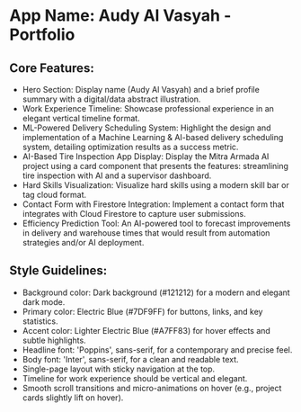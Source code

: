 # **App Name**: Audy Al Vasyah - Portfolio

## Core Features:

- Hero Section: Display name (Audy Al Vasyah) and a brief profile summary with a digital/data abstract illustration.
- Work Experience Timeline: Showcase professional experience in an elegant vertical timeline format.
- ML-Powered Delivery Scheduling System: Highlight the design and implementation of a Machine Learning & AI-based delivery scheduling system, detailing optimization results as a success metric.
- AI-Based Tire Inspection App Display: Display the Mitra Armada AI project using a card component that presents the features: streamlining tire inspection with AI and a supervisor dashboard.
- Hard Skills Visualization: Visualize hard skills using a modern skill bar or tag cloud format.
- Contact Form with Firestore Integration: Implement a contact form that integrates with Cloud Firestore to capture user submissions.
- Efficiency Prediction Tool: An AI-powered tool to forecast improvements in delivery and warehouse times that would result from automation strategies and/or AI deployment.

## Style Guidelines:

- Background color: Dark background (#121212) for a modern and elegant dark mode.
- Primary color: Electric Blue (#7DF9FF) for buttons, links, and key statistics.
- Accent color: Lighter Electric Blue (#A7FF83) for hover effects and subtle highlights.
- Headline font: 'Poppins', sans-serif, for a contemporary and precise feel.
- Body font: 'Inter', sans-serif, for a clean and readable text.
- Single-page layout with sticky navigation at the top.
- Timeline for work experience should be vertical and elegant.
- Smooth scroll transitions and micro-animations on hover (e.g., project cards slightly lift on hover).